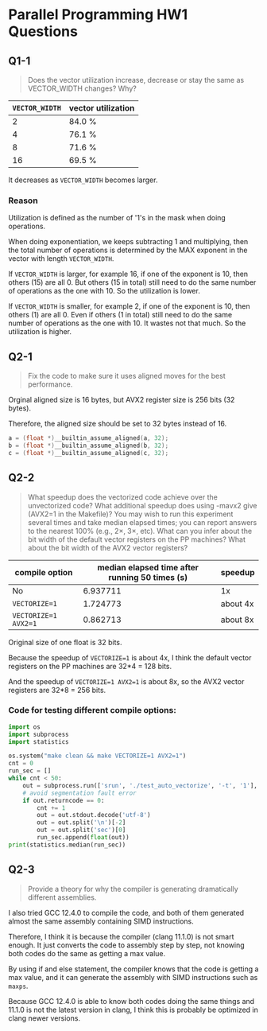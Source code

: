 # Parallel Programming HW1 Questions
## Q1-1
> Does the vector utilization increase, decrease or stay the same as VECTOR_WIDTH changes? Why?

| `VECTOR_WIDTH` | vector utilization |
| -------- | -------- | 
| 2    | 84.0 %  | 
| 4    | 76.1 %   |
| 8    | 71.6 %  |
| 16   | 69.5 %   |

It decreases as `VECTOR_WIDTH` becomes larger.

### Reason
Utilization is defined as the number of '1's in the mask when doing operations. 

When doing exponentiation,
we keeps subtracting 1 and multiplying, 
then the total number of operations 
is determined by the MAX exponent 
in the vector with length `VECTOR_WIDTH`.

If `VECTOR_WIDTH` is larger, 
for example 16, if one of the exponent is 10, 
then others (15) are all 0. 
But others (15 in total) still need to do the same number of operations as the one with 10. 
So the utilization is lower.

If `VECTOR_WIDTH` is smaller, 
for example 2, if one of the exponent is 10, 
then others (1) are all 0. 
Even if others (1 in total) still need to do the same number of operations as the one with 10. 
It wastes not that much. 
So the utilization is higher.

## Q2-1
> Fix the code to make sure it uses aligned moves for the best performance.

Orginal aligned size is 16 bytes,
but AVX2 register size is 256 bits (32 bytes).

Therefore, the aligned size should be set to 32 bytes instead of 16.

```c
a = (float *)__builtin_assume_aligned(a, 32);
b = (float *)__builtin_assume_aligned(b, 32);
c = (float *)__builtin_assume_aligned(c, 32);
```

## Q2-2
> What speedup does the vectorized code achieve over the unvectorized code? What additional speedup does using -mavx2 give (AVX2=1 in the Makefile)? You may wish to run this experiment several times and take median elapsed times; you can report answers to the nearest 100% (e.g., 2×, 3×, etc). What can you infer about the bit width of the default vector registers on the PP machines? What about the bit width of the AVX2 vector registers?

| compile option | median elapsed time after running 50 times (s) | speedup |
| -------- | -------- | -------- |
| No    | 6.937711 | 1x |
| `VECTORIZE=1`    | 1.724773 | about 4x |
| `VECTORIZE=1 AVX2=1`   | 0.862713 | about 8x |

Original size of one float is 32 bits.

Because the speedup of `VECTORIZE=1` is about 4x, 
I think the default vector registers on the PP machines are 32*4 = 128 bits. 

And the speedup of `VECTORIZE=1 AVX2=1` is about 8x, 
so the AVX2 vector registers are 32*8 = 256 bits.

### Code for testing different compile options:
```python
import os
import subprocess
import statistics

os.system("make clean && make VECTORIZE=1 AVX2=1")
cnt = 0
run_sec = []
while cnt < 50:
    out = subprocess.run(['srun', './test_auto_vectorize', '-t', '1'], capture_output=True)
    # avoid segmentation fault error
    if out.returncode == 0:
        cnt += 1
        out = out.stdout.decode('utf-8')
        out = out.split('\n')[-2]
        out = out.split('sec')[0]
        run_sec.append(float(out))
print(statistics.median(run_sec))
```

## Q2-3
> Provide a theory for why the compiler is generating dramatically different assemblies.

I also tried GCC 12.4.0 to compile the code, 
and both of them generated almost the same assembly containing SIMD instructions.

Therefore, I think it is because the compiler (clang 11.1.0) is not smart enough.
It just converts the code to assembly step by step, 
not knowing both codes do the same as getting a max value.

By using if and else statement, the compiler knows that the code is getting a max value,
and it can generate the assembly with SIMD instructions such as `maxps`.

Because GCC 12.4.0 is able to know both codes doing the same things 
and 11.1.0 is not the latest version in clang,
I think this is probably be optimized in clang newer versions.
